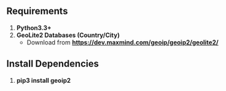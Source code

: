 Requirements
------------------------------------------------------------------
1. **Python3.3+**
2. **GeoLite2 Databases (Country/City)**
    * Download from **https://dev.maxmind.com/geoip/geoip2/geolite2/**

Install Dependencies
------------------------------------------------------------------
1. **pip3 install geoip2**
